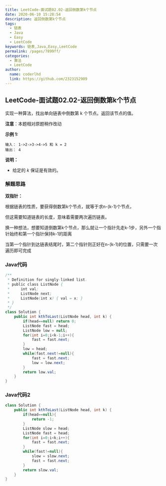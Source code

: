 ```yaml
---
title: LeetCode-面试题02.02-返回倒数第k个节点
date: 2020-06-10 15:28:54
description: 返回倒数第k个节点
tags: 
  - 链表
  - Java
  - Easy
  - LeetCode
keywords: 链表,Java,Easy,LeetCode
permalink: /pages/7899ff/
categories: 
  - 算法
  - LeetCode
author: 
  name: coderlhd
  link: https://github.com/2323152909
---
```


## LeetCode-面试题02.02-返回倒数第k个节点

实现一种算法，找出单向链表中倒数第 k 个节点。返回该节点的值。

**注意**：本题相对原题稍作改动

 <!--more-->

**示例 1:**

```
输入： 1->2->3->4->5 和 k = 2
输出： 4
```

**说明：**

- 给定的 *k* 保证是有效的。

### 解题思路

**双指针：**

根据链表的性质，要获得倒数第k个节点，就等于求n-(k-1)个节点，

但这需要知道链表的长度，意味着需要两次遍历链表。

换一种想法，想要知道倒数第k个节点，那么就让一个指针先走k-1步，另外一个指针始终和第一个指针保持k-1的距离

当第一个指针到达链表结尾时，第二个指针则正好在n-(k-1)的位置，只需要一次遍历即可完成

### Java代码

```java
/**
 * Definition for singly-linked list.
 * public class ListNode {
 *     int val;
 *     ListNode next;
 *     ListNode(int x) { val = x; }
 * }
 */
class Solution {
    public int kthToLast(ListNode head, int k) {
        if(head==null) return 0;
        ListNode fast = head;
        ListNode low = null;
        for(int i=0;i<k-1;i++){
            fast = fast.next;
        }
        low = head;
        while(fast.next!=null){
            fast = fast.next;
            low = low.next;
        }
        return low.val;
    }
}
```

### Java代码2

```java
class Solution {
    public int kthToLast(ListNode head, int k) {
        if(head==null){
            return -1;
        }
        ListNode slow = head;
        ListNode fast = head;
        for(int i=0;i<k;i++){
            fast = fast.next;
        }
        while(fast!=null){
            slow = slow.next;
            fast = fast.next;
        }
        return slow.val;
    }
}
```

